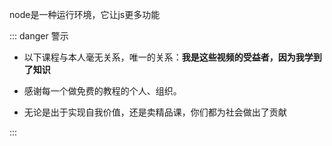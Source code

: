 node是一种运行环境，它让js更多功能  


::: danger  <Badge type='info'>警示</Badge>

- 以下课程与本人毫无关系，唯一的关系：**我是这些视频的受益者，因为我学到了知识**

- 感谢每一个做免费的教程的个人、组织。

- 无论是出于实现自我价值，还是卖精品课，你们都为社会做出了贡献

:::
